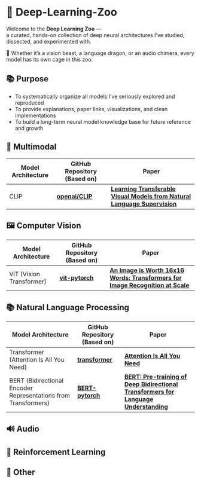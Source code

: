 # 🧠 Deep-Learning-Zoo

Welcome to the **Deep Learning Zoo** —  
a curated, hands-on collection of deep neural architectures I’ve studied, dissected, and experimented with.

🦁 Whether it’s a vision beast, a language dragon, or an audio chimera, every model has its own cage in this zoo.

## 📚 Purpose

- To systematically organize all models I’ve seriously explored and reproduced  
- To provide explanations, paper links, visualizations, and clean implementations  
- To build a long-term neural model knowledge base for future reference and growth  

## 🦎 Multimodal 

| Model Architecture | GitHub Repository (Based on)                      | Paper                                                        |
| ------------------ | ------------------------------------------------- | ------------------------------------------------------------ |
| CLIP               | **[openai/CLIP](https://github.com/openai/CLIP)** | **[Learning Transferable Visual Models from Natural Language Supervision](https://arxiv.org/abs/2103.00020)** |

## 🖼️ Computer Vision

| Model Architecture | GitHub Repository (Based on) | Paper |
| ------------------ | ----------------- | ----- |
| ViT (Vision Transformer) | **[vit-pytorch](https://github.com/lucidrains/vit-pytorch)** | **[An Image is Worth 16x16 Words: Transformers for Image Recognition at Scale](https://arxiv.org/abs/2010.11929)** |

## 📚 Natural Language Processing

| Model Architecture                                           | GitHub Repository (Based on)                                 | Paper                                                        |
| ------------------------------------------------------------ | ------------------------------------------------------------ | ------------------------------------------------------------ |
| Transformer (Attention Is All You Need)                      | **[transformer](https://github.com/hyunwoongko/transformer)** | **[Attention Is All You Need](https://arxiv.org/abs/1706.03762)** |
| BERT (Bidirectional Encoder Representations from Transformers) | **[BERT-pytorch](https://github.com/codertimo/BERT-pytorch)** | **[BERT: Pre-training of Deep Bidirectional Transformers for Language Understanding](https://arxiv.org/abs/1810.04805)** |


## 🔊 Audio

## 🧠 Reinforcement Learning 

## 🧪 Other